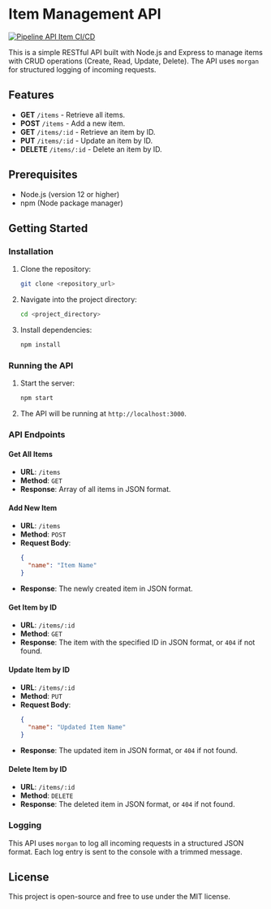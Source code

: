 # Item Management API

[![Pipeline API Item CI/CD](https://github.com/devinfra-br/api-pipeline-study/actions/workflows/ci-cd.yaml/badge.svg)](https://github.com/devinfra-br/api-pipeline-study/actions/workflows/ci-cd.yaml)

This is a simple RESTful API built with Node.js and Express to manage items with CRUD operations (Create, Read, Update, Delete). The API uses `morgan` for structured logging of incoming requests.

## Features
- **GET** `/items` - Retrieve all items.
- **POST** `/items` - Add a new item.
- **GET** `/items/:id` - Retrieve an item by ID.
- **PUT** `/items/:id` - Update an item by ID.
- **DELETE** `/items/:id` - Delete an item by ID.

## Prerequisites
- Node.js (version 12 or higher)
- npm (Node package manager)

## Getting Started

### Installation
1. Clone the repository:
   ```bash
   git clone <repository_url>
   ```
2. Navigate into the project directory:
   ```bash
   cd <project_directory>
   ```
3. Install dependencies:
   ```bash
   npm install
   ```

### Running the API
1. Start the server:
   ```bash
   npm start
   ```
2. The API will be running at `http://localhost:3000`.

### API Endpoints

#### Get All Items
- **URL**: `/items`
- **Method**: `GET`
- **Response**: Array of all items in JSON format.

#### Add New Item
- **URL**: `/items`
- **Method**: `POST`
- **Request Body**:
  ```json
  {
    "name": "Item Name"
  }
  ```
- **Response**: The newly created item in JSON format.

#### Get Item by ID
- **URL**: `/items/:id`
- **Method**: `GET`
- **Response**: The item with the specified ID in JSON format, or `404` if not found.

#### Update Item by ID
- **URL**: `/items/:id`
- **Method**: `PUT`
- **Request Body**:
  ```json
  {
    "name": "Updated Item Name"
  }
  ```
- **Response**: The updated item in JSON format, or `404` if not found.

#### Delete Item by ID
- **URL**: `/items/:id`
- **Method**: `DELETE`
- **Response**: The deleted item in JSON format, or `404` if not found.

### Logging
This API uses `morgan` to log all incoming requests in a structured JSON format. Each log entry is sent to the console with a trimmed message.

## License
This project is open-source and free to use under the MIT license.



